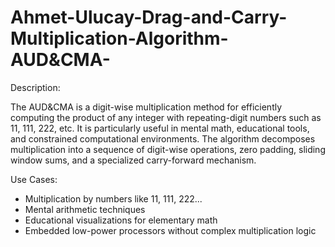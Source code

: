 # Ahmet-Ulucay-Drag-and-Carry-Multiplication-Algorithm-AUD&CMA-

Description:

The AUD&CMA is a digit-wise multiplication method for efficiently computing the product of any integer with repeating-digit numbers such as 11, 111, 222, etc. 
It is particularly useful in mental math, educational tools, and constrained computational environments. 
The algorithm decomposes multiplication into a sequence of digit-wise operations, zero padding, sliding window sums, and a specialized carry-forward mechanism.


Use Cases:

* Multiplication by numbers like 11, 111, 222...
* Mental arithmetic techniques
* Educational visualizations for elementary math
* Embedded low-power processors without complex multiplication logic
